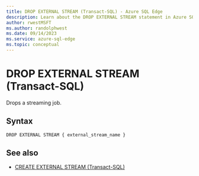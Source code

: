 ```yaml
---
title: DROP EXTERNAL STREAM (Transact-SQL) - Azure SQL Edge
description: Learn about the DROP EXTERNAL STREAM statement in Azure SQL Edge
author: rwestMSFT
ms.author: randolphwest
ms.date: 09/14/2023
ms.service: azure-sql-edge
ms.topic: conceptual
---
```

# DROP EXTERNAL STREAM (Transact-SQL)

Drops a streaming job.

## Syntax

```syntaxsql
DROP EXTERNAL STREAM { external_stream_name }
```

## See also

- [CREATE EXTERNAL STREAM (Transact-SQL)](create-external-stream-transact-sql.md)
